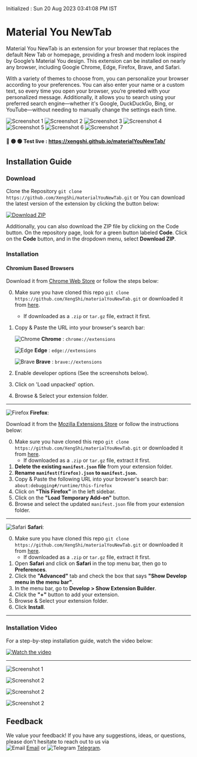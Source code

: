 Initialized : Sun 20 Aug 2023 03∶41∶08 PM IST
# Material You NewTab
Material You NewTab is an extension for your browser that replaces the default New Tab or homepage, providing a fresh and modern look inspired by Google’s Material You design. This extension can be installed on nearly any browser, including Google Chrome, Edge, Firefox, Brave, and Safari.

With a variety of themes to choose from, you can personalize your browser according to your preferences. You can also enter your name or a custom text, so every time you open your browser, you’re greeted with your personalized message. Additionally, it allows you to search using your preferred search engine—whether it's Google, DuckDuckGo, Bing, or YouTube—without needing to manually change the settings each time.


![Screenshot 1](https://i.postimg.cc/M6V8cBZc/Screenshot-from-2024-10-10-20-18-36.png)
![Screenshot 2](https://i.ibb.co/f46wKwW/Material-You-New-Tab-windows-chrome.png)
![Screenshot 3](https://i.postimg.cc/Fhb0Xcvh/Material-You-New-Tab-hindi-lang.png)
![Screenshot 4](https://i.postimg.cc/PX0JZ829/material-you-newtab.webp)
![Screenshot 5](https://i.postimg.cc/XNpdFDt8/chinese-lang.png)
![Screenshot 6](https://i.ibb.co/41dyDSM/material-You-New-Tab-settings-preview.png)
![Screenshot 7](https://i.ibb.co/98wBjLt/material-You-New-Tab-settings-look.png)


#### 🔴 🟡 🟢 Test live : https://xengshi.github.io/materialYouNewTab/

##  Installation Guide

### Download
Clone the Repository
`git clone https://github.com/XengShi/materialYouNewTab.git`
or
You can download the latest version of the extension by clicking the button below:

[![Download ZIP](https://img.shields.io/badge/Download-ZIP-blue.svg)](https://github.com/XengShi/materialYouNewTab/releases)

Additionally, you can also download the ZIP file by clicking on the Code button. On the repository page, look for a green button labeled **Code**. Click on the **Code** button, and in the dropdown menu, select **Download ZIP**.

### Installation 

#### Chromium Based Browsers

Download it from [Chrome Web Store](https://chromewebstore.google.com/detail/material-you-newtab/glloabhodjfmeoccmdngmhkpmdlakfbn) or follow the steps below:

0. Make sure you have cloned this repo `git clone https://github.com/XengShi/materialYouNewTab.git` or downloaded it from [here](https://github.com/XengShi/materialYouNewTab/releases).  
   - If downloaded as a `.zip` or `tar.gz` file, extract it first.
1. Copy & Paste the URL into your browser's search bar:

   ![Chrome](https://img.icons8.com/color/20/000000/chrome--v1.png) **Chrome** : `chrome://extensions`
   
   ![Edge](https://img.icons8.com/?size=20&id=dGm9KIZPpukc&format=png&color=000000) **Edge** : `edge://extensions`
   
   ![Brave](https://img.icons8.com/color/20/000000/brave-web-browser.png) **Brave** : `brave://extensions`
   
2. Enable developer options (See the screenshots below).
3. Click on 'Load unpacked' option.
4. Browse & Select your extension folder.

---

![Firefox](https://img.icons8.com/color/20/000000/firefox--v1.png) **Firefox**:

Download it from the [Mozilla Extensions Store](https://addons.mozilla.org/en-US/firefox/addon/material-you-newtab/) or follow the instructions below:

0. Make sure you have cloned this repo `git clone https://github.com/XengShi/materialYouNewTab.git` or downloaded it from [here](https://github.com/XengShi/materialYouNewTab/releases).  
   - If downloaded as a `.zip` or `tar.gz` file, extract it first.
1. **Delete the existing `manifest.json` file** from your extension folder.
2. **Rename `manifest(firefox).json` to `manifest.json`.**
3. Copy & Paste the following URL into your browser's search bar:  
   `about:debugging#/runtime/this-firefox`
4. Click on **"This Firefox"** in the left sidebar.
5. Click on the **"Load Temporary Add-on"** button.
6. Browse and select the updated `manifest.json` file from your extension folder.

---

![Safari](https://img.icons8.com/color/20/000000/safari--v1.png) **Safari**:

0. Make sure you have cloned this repo `git clone https://github.com/XengShi/materialYouNewTab.git` or downloaded it from [here](https://github.com/XengShi/materialYouNewTab/releases).  
   - If downloaded as a `.zip` or `tar.gz` file, extract it first.
1. Open **Safari** and click on **Safari** in the top menu bar, then go to **Preferences**.
2. Click the **"Advanced"** tab and check the box that says **"Show Develop menu in the menu bar"**.
3. In the menu bar, go to **Develop > Show Extension Builder**.
4. Click the **"+"** button to add your extension.
5. Browse & Select your extension folder.
6. Click **Install**.

---

### Installation Video

For a step-by-step installation guide, watch the video below:

[![Watch the video](https://img.youtube.com/vi/P4ryQPixfw8/0.jpg)](https://www.youtube.com/watch?v=P4ryQPixfw8)

---


![Screenshot 1](https://i.postimg.cc/w6JYypvc/chrome.png)

![Screenshot 2](https://i.postimg.cc/0ksR7BKg/edge.png)

![Screenshot 2](https://i.postimg.cc/bPW2fHX7/FireFox.png)

![Screenshot 2](https://i.postimg.cc/MqPSg5NR/brave.png)

## Feedback

We value your feedback! If you have any suggestions, ideas, or questions, please don't hesitate to reach out to us via  
![Email](https://img.icons8.com/color/24/000000/email.png) [Email](mailto:xengshi@duck.com)  or  ![Telegram](https://img.icons8.com/color/24/000000/telegram-app.png) [Telegram](https://t.me/xengshi).


